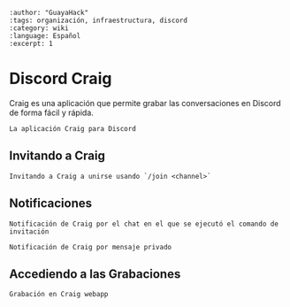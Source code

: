 ```{post} 2023-07-24
:author: "GuayaHack"
:tags: organización, infraestructura, discord
:category: wiki
:language: Español
:excerpt: 1
```

# Discord Craig

Craig es una aplicación que permite grabar las conversaciones en Discord de forma fácil y rápida.

```{figure} infraestructura-discord-craig.md-data/craig.png
La aplicación Craig para Discord
```

## Invitando a Craig


```{figure} infraestructura-discord-craig.md-data/recording-join.png
Invitando a Craig a unirse usando `/join <channel>`
```



## Notificaciones


```{figure} infraestructura-discord-craig.md-data/recording-join-info-message.png
Notificación de Craig por el chat en el que se ejecutó el comando de invitación
```

```{figure} infraestructura-discord-craig.md-data/recording-started-notification.png
Notificación de Craig por mensaje privado
```


## Accediendo a las Grabaciones


```{figure} infraestructura-discord-craig.md-data/recording-webapp-link.png
Grabación en Craig webapp
```

